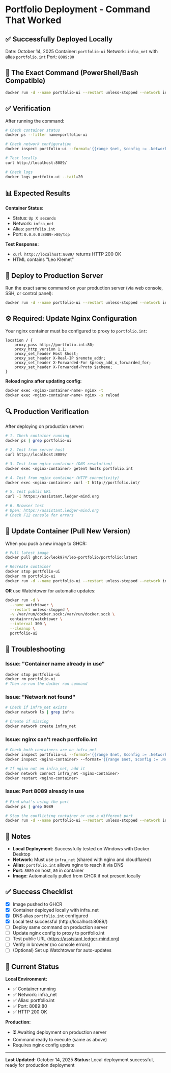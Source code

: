 # Portfolio Deployment - Command That Worked

## ✅ Successfully Deployed Locally

Date: October 14, 2025
Container: `portfolio-ui`
Network: `infra_net` with alias `portfolio.int`
Port: `8089:80`

## 🎯 The Exact Command (PowerShell/Bash Compatible)

```bash
docker run -d --name portfolio-ui --restart unless-stopped --network infra_net --network-alias portfolio.int -p 8089:80 ghcr.io/leok974/leo-portfolio/portfolio:latest
```

## ✅ Verification

After running the command:

```bash
# Check container status
docker ps --filter name=portfolio-ui

# Check network configuration
docker inspect portfolio-ui --format='{{range $net, $config := .NetworkSettings.Networks}}Network: {{$net}} | Aliases: {{range $config.Aliases}}{{.}} {{end}}{{"\n"}}{{end}}'

# Test locally
curl http://localhost:8089/

# Check logs
docker logs portfolio-ui --tail=20
```

## 📊 Expected Results

**Container Status:**
- Status: `Up X seconds`
- Network: `infra_net`
- Alias: `portfolio.int`
- Port: `0.0.0.0:8089->80/tcp`

**Test Response:**
- `curl http://localhost:8089/` returns HTTP 200 OK
- HTML contains "Leo Klemet"

## 🚀 Deploy to Production Server

Run the exact same command on your production server (via web console, SSH, or control panel):

```bash
docker run -d --name portfolio-ui --restart unless-stopped --network infra_net --network-alias portfolio.int -p 8089:80 ghcr.io/leok974/leo-portfolio/portfolio:latest
```

## ⚙️ Required: Update Nginx Configuration

Your nginx container must be configured to proxy to `portfolio.int`:

```nginx
location / {
    proxy_pass http://portfolio.int:80;
    proxy_http_version 1.1;
    proxy_set_header Host $host;
    proxy_set_header X-Real-IP $remote_addr;
    proxy_set_header X-Forwarded-For $proxy_add_x_forwarded_for;
    proxy_set_header X-Forwarded-Proto $scheme;
}
```

**Reload nginx after updating config:**

```bash
docker exec <nginx-container-name> nginx -t
docker exec <nginx-container-name> nginx -s reload
```

## 🔍 Production Verification

After deploying on production server:

```bash
# 1. Check container running
docker ps | grep portfolio-ui

# 2. Test from server host
curl http://localhost:8089/

# 3. Test from nginx container (DNS resolution)
docker exec <nginx-container> getent hosts portfolio.int

# 4. Test from nginx container (HTTP connectivity)
docker exec <nginx-container> curl -I http://portfolio.int/

# 5. Test public URL
curl -I https://assistant.ledger-mind.org

# 6. Browser test
# Open: https://assistant.ledger-mind.org
# Check F12 console for errors
```

## 🔄 Update Container (Pull New Version)

When you push a new image to GHCR:

```bash
# Pull latest image
docker pull ghcr.io/leok974/leo-portfolio/portfolio:latest

# Recreate container
docker stop portfolio-ui
docker rm portfolio-ui
docker run -d --name portfolio-ui --restart unless-stopped --network infra_net --network-alias portfolio.int -p 8089:80 ghcr.io/leok974/leo-portfolio/portfolio:latest
```

**OR** use Watchtower for automatic updates:

```bash
docker run -d \
  --name watchtower \
  --restart unless-stopped \
  -v /var/run/docker.sock:/var/run/docker.sock \
  containrrr/watchtower \
  --interval 300 \
  --cleanup \
  portfolio-ui
```

## 🚨 Troubleshooting

### Issue: "Container name already in use"

```bash
docker stop portfolio-ui
docker rm portfolio-ui
# Then re-run the docker run command
```

### Issue: "Network not found"

```bash
# Check if infra_net exists
docker network ls | grep infra

# Create if missing
docker network create infra_net
```

### Issue: nginx can't reach portfolio.int

```bash
# Check both containers are on infra_net
docker inspect portfolio-ui --format='{{range $net, $config := .NetworkSettings.Networks}}{{$net}} {{end}}'
docker inspect <nginx-container> --format='{{range $net, $config := .NetworkSettings.Networks}}{{$net}} {{end}}'

# If nginx not on infra_net, add it
docker network connect infra_net <nginx-container>
docker restart <nginx-container>
```

### Issue: Port 8089 already in use

```bash
# Find what's using the port
docker ps | grep 8089

# Stop the conflicting container or use a different port
docker run -d --name portfolio-ui --restart unless-stopped --network infra_net --network-alias portfolio.int -p 8088:80 ghcr.io/leok974/leo-portfolio/portfolio:latest
```

## 📝 Notes

- **Local Deployment**: Successfully tested on Windows with Docker Desktop
- **Network**: Must use `infra_net` (shared with nginx and cloudflared)
- **Alias**: `portfolio.int` allows nginx to reach it via DNS
- **Port**: `8089` on host, `80` in container
- **Image**: Automatically pulled from GHCR if not present locally

## ✅ Success Checklist

- [x] Image pushed to GHCR
- [x] Container deployed locally with infra_net
- [x] DNS alias `portfolio.int` configured
- [x] Local test successful (http://localhost:8089/)
- [ ] Deploy same command on production server
- [ ] Update nginx config to proxy to portfolio.int
- [ ] Test public URL (https://assistant.ledger-mind.org)
- [ ] Verify in browser (no console errors)
- [ ] (Optional) Set up Watchtower for auto-updates

## 🎯 Current Status

**Local Environment:**
- ✅ Container running
- ✅ Network: infra_net
- ✅ Alias: portfolio.int
- ✅ Port: 8089:80
- ✅ HTTP 200 OK

**Production:**
- ⏳ Awaiting deployment on production server
- Command ready to execute (same as above)
- Requires nginx config update

---

**Last Updated:** October 14, 2025
**Status:** Local deployment successful, ready for production deployment
